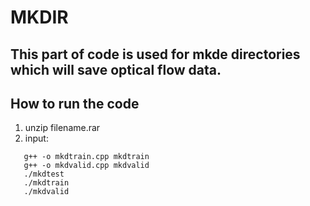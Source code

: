 # MKDIR
This part of code is used for mkde directories which will save optical flow data.
----
## How to run the code
1. unzip filename.rar
2. input:
```g++ -o mkdtest.cpp mkdtest
   g++ -o mkdtrain.cpp mkdtrain
   g++ -o mkdvalid.cpp mkdvalid
   ./mkdtest
   ./mkdtrain
   ./mkdvalid
   ```
   
